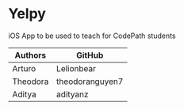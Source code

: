 # Yelpy
iOS App to be used to teach for CodePath students

| Authors | GitHub |
|----|----|
| Arturo | Lelionbear |
| Theodora | theodoranguyen7 |
| Aditya | adityanz |
